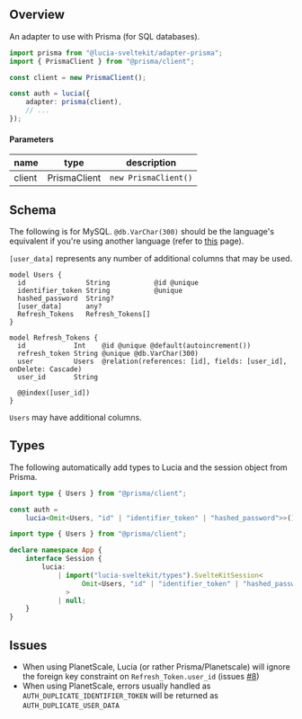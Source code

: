 ## Overview

An adapter to use with Prisma (for SQL databases).

```ts
import prisma from "@lucia-sveltekit/adapter-prisma";
import { PrismaClient } from "@prisma/client";

const client = new PrismaClient();

const auth = lucia({
    adapter: prisma(client),
    // ...
});
```

#### Parameters

| name   | type         | description          |
| ------ | ------------ | -------------------- |
| client | PrismaClient | `new PrismaClient()` |

## Schema

The following is for MySQL. `@db.VarChar(300)` should be the language's equivalent if you're using another language (refer to [this](https://www.prisma.io/docs/reference/api-reference/prisma-schema-reference#string) page).

`[user_data]` represents any number of additional columns that may be used.

```http
model Users {
  id               String           @id @unique
  identifier_token String           @unique
  hashed_password  String?
  [user_data]      any?
  Refresh_Tokens   Refresh_Tokens[]
}

model Refresh_Tokens {
  id            Int    @id @unique @default(autoincrement())
  refresh_token String @unique @db.VarChar(300)
  user          Users  @relation(references: [id], fields: [user_id], onDelete: Cascade)
  user_id       String

  @@index([user_id])
}
```

`Users` may have additional columns.

## Types

The following automatically add types to Lucia and the session object from Prisma.

```ts
import type { Users } from "@prisma/client";

const auth =
    lucia<Omit<Users, "id" | "identifier_token" | "hashed_password">>();
```

```ts
import type { Users } from "@prisma/client";

declare namespace App {
    interface Session {
        lucia:
            | import("lucia-sveltekit/types").SvelteKitSession<
                  Omit<Users, "id" | "identifier_token" | "hashed_password">
              >
            | null;
    }
}
```

## Issues

-   When using PlanetScale, Lucia (or rather Prisma/Planetscale) will ignore the foreign key constraint on `Refresh_Token.user_id` (issues [#8](https://github.com/pilcrowOnPaper/lucia-sveltekit/issues/8))
-   When using PlanetScale, errors usually handled as `AUTH_DUPLICATE_IDENTIFIER_TOKEN` will be returned as `AUTH_DUPLICATE_USER_DATA`
